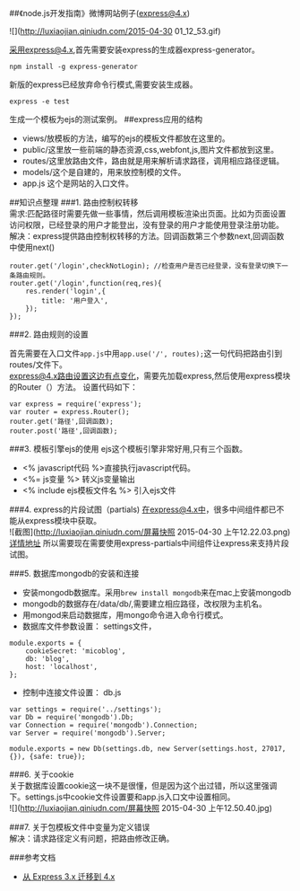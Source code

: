 ##《node.js开发指南》微博网站例子(express@4.x)

![](http://luxiaojian.qiniudn.com/2015-04-30 01_12_53.gif) 

采用express@4.x,首先需要安装express的生成器express-generator。  

	npm install -g express-generator

新版的express已经放弃命令行模式,需要安装生成器。

	express -e test  

生成一个模板为ejs的测试案例。
##express应用的结构 

* views/放模板的方法，编写的ejs的模板文件都放在这里的。
* public/这里放一些前端的静态资源,css,webfont,js,图片文件都放到这里。
* routes/这里放路由文件，路由就是用来解析请求路径，调用相应路径逻辑。
* models/这个是自建的，用来放控制模的文件。  
* app.js 这个是网站的入口文件。

##知识点整理
###1. 路由控制权转移  
需求:匹配路径时需要先做一些事情，然后调用模板渲染出页面。比如为页面设置访问权限，已经登录的用户才能登出，没有登录的用户才能使用登录注册功能。
解决：express提供路由控制权转移的方法。回调函数第三个参数next,回调函数中使用next()

```
router.get('/login',checkNotLogin); //检查用户是否已经登录，没有登录切换下一条路由规则。
router.get('/login',function(req,res){
	res.render('login',{
		title: '用户登入',
	});
});
```
###2. 路由规则的设置

首先需要在入口文件`app.js`中用`app.use('/', routes);`这一句代码把路由引到routes/文件下。  
express@4.x路由设置这边有点变化，需要先加载express,然后使用express模块的Router（）方法。
设置代码如下：
```
var express = require('express');
var router = express.Router();
router.get('路径',回调函数);
router.post('路径',回调函数);
```

###3. 模板引擎ejs的使用
ejs这个模板引擎非常好用,只有三个函数。  
* <% javascript代码 %>直接执行javascript代码。
* <%= js变量 %> 转义js变量输出
* <% include ejs模板文件名 %> 引入ejs文件

###4. express的片段试图（partials)
在express@4.x中，很多中间组件都已不能从express模块中获取。  
![截图](http://luxiaojian.qiniudn.com/屏幕快照 2015-04-30 上午12.22.03.png)  
[详情地址](https://github.com/senchalabs/connect#middleware)
所以需要现在需要使用express-partials中间组件让express来支持片段试图。

###5. 数据库mongodb的安装和连接  
* 安装mongodb数据库。采用`brew install mongodb`来在mac上安装mongodb
* mongodb的数据存在/data/db/,需要建立相应路径，改权限为主机名。
* 用mongod来启动数据库，用mongo命令进入命令行模式。
* 数据库文件参数设置： settings文件，  
```
module.exports = {
	cookieSecret: 'micoblog',
	db: 'blog',
	host: 'localhost',
};
```
* 控制中连接文件设置： db.js
```
var settings = require('../settings');
var Db = require('mongodb').Db;
var Connection = require('mongodb').Connection;
var Server = require('mongodb').Server;

module.exports = new Db(settings.db, new Server(settings.host, 27017, {}), {safe: true});

```
###6. 关于cookie  
关于数据库设置cookie这一块不是很懂，但是因为这个出过错，所以这里强调下。settings.js中cookie文件设置要和app.js入口文中设置相同。  
![](http://luxiaojian.qiniudn.com/屏幕快照 2015-04-30 上午12.50.40.jpg)

###7. 关于包模板文件中变量为定义错误  
解决：请求路径定义有问题，把路由修改正确。

###参考文档  
* [从 Express 3.x 迁移到 4.x](http://segmentfault.com/a/1190000000603327)
